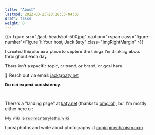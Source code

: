 ```yaml
---
title: "About"
lastmod: 2022-03-23T20:28:53-04:00
draft: false
weight: 0
---
```


{{< figure src="./jack-headshot-500.jpg" caption="<span class=\"figure-number\">Figure 1: </span>Your host, Jack Baty" class="imgRightMargin" >}}

I created this site as a place to capture the things I’m thinking about throughout each day.

There isn’t a specific topic, or trend, or brand, or goal here.

💌 Reach out via email: [jack@baty.net](mailto:jack@baty.net)

**Do not expect consistency**.

<br clear="all">

There's a "landing page" at [baty.net](https://www.baty.net/) (thanks to [omg.lol](https://omg.lol)), but I'm mostly either here or:

My wiki is [rudimentarylathe.wiki](https://rudimentarylathe.wiki)

I post photos and write about photography at [copingmechanism.com](https://copingmechanism.com/)

[//]: # "Exported with love from a post written in Org mode"
[//]: # "- https://github.com/kaushalmodi/ox-hugo"

